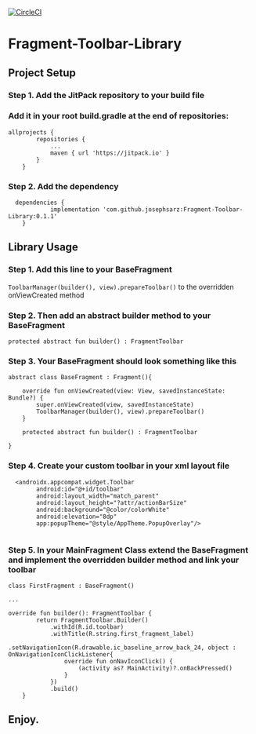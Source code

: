 
[![CircleCI](https://circleci.com/gh/josephsarz/Fragment-Toolbar-Library.svg?style=shield)](https://circleci.com/gh/circleci/circleci-docs)

# Fragment-Toolbar-Library

## Project Setup

### Step 1. Add the JitPack repository to your build file
### Add it in your root build.gradle at the end of repositories:

```
allprojects {
		repositories {
			...
			maven { url 'https://jitpack.io' }
		}
	}
```

### Step 2. Add the dependency

```
  dependencies {
	        implementation 'com.github.josephsarz:Fragment-Toolbar-Library:0.1.1'
	}
```


## Library Usage

### Step 1. Add this line to your BaseFragment

`ToolbarManager(builder(), view).prepareToolbar()` to the overridden onViewCreated method

### Step 2. Then add an abstract builder method to your BaseFragment

`protected abstract fun builder() : FragmentToolbar`

### Step 3. Your BaseFragment should look something like this
```
abstract class BaseFragment : Fragment(){

    override fun onViewCreated(view: View, savedInstanceState: Bundle?) {
        super.onViewCreated(view, savedInstanceState)
        ToolbarManager(builder(), view).prepareToolbar()
    }

    protected abstract fun builder() : FragmentToolbar

}
```

### Step 4. Create your custom toolbar in your xml layout file

```
  <androidx.appcompat.widget.Toolbar
        android:id="@+id/toolbar"
        android:layout_width="match_parent"
        android:layout_height="?attr/actionBarSize"
        android:background="@color/colorWhite"
        android:elevation="8dp"
        app:popupTheme="@style/AppTheme.PopupOverlay"/>
        
```

### Step 5. In your MainFragment Class extend the BaseFragment and implement the overridden builder method and link your toolbar

```
class FirstFragment : BaseFragment() 

...

override fun builder(): FragmentToolbar {
        return FragmentToolbar.Builder()
            .withId(R.id.toolbar)
            .withTitle(R.string.first_fragment_label)
                .setNavigationIcon(R.drawable.ic_baseline_arrow_back_24, object : OnNavigationIconClickListener{
                override fun onNavIconClick() {
                    (activity as? MainActivity)?.onBackPressed()
                }
            })
            .build()
    }

```

## Enjoy.









